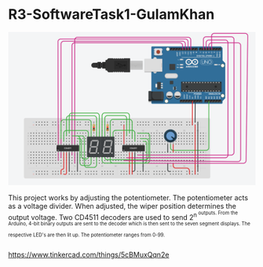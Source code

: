 # R3-SoftwareTask1-GulamKhan

![Diagram!](Diagram.png "Diagram")

This project works by adjusting the potentiometer. The potentiometer acts as a voltage divider. When adjusted, the wiper position determines the output voltage.
Two CD4511 decoders are used to send 2<sup>n<sup> outputs. From the Arduino, 4-bit binary outputs are sent to the decoder which is then sent to the seven segment displays. 
The respective LED's are then lit up. The potentiometer ranges from 0-99.


https://www.tinkercad.com/things/5cBMuxQqn2e
